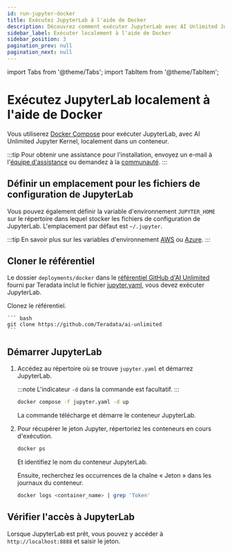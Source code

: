 ```yaml
---
id: run-jupyter-docker
title: Exécutez JupyterLab à l'aide de Docker
description: Découvrez comment exécuter JupyterLab avec AI Unlimited Jupyter Kernel sur votre ordinateur.
sidebar_label: Exécuter localement à l'aide de Docker
sidebar_position: 3
pagination_prev: null
pagination_next: null
---
```


import Tabs from '@theme/Tabs';
import TabItem from '@theme/TabItem';


# Exécutez JupyterLab localement à l'aide de Docker

Vous utiliserez [Docker Compose](https://docs.docker.com/compose/) pour exécuter JupyterLab, avec AI Unlimited Jupyter Kernel, localement dans un conteneur.

:::tip
Pour obtenir une assistance pour l'installation, envoyez un e-mail à l'<a href="mailto:aiunlimited.support@Teradata.com">équipe d'assistance</a> ou demandez à la [communauté](https://support.teradata.com/community?id=community_forum&sys_id=b0aba91597c329d0e6d2bd8c1253affa).
:::


## Définir un emplacement pour les fichiers de configuration de JupyterLab

Vous pouvez également définir la variable d'environnement `JUPYTER_HOME` sur le répertoire dans lequel stocker les fichiers de configuration de JupyterLab. L'emplacement par défaut est `~/.jupyter`.

:::tip
En savoir plus sur les variables d'environnement [AWS](https://docs.aws.amazon.com/sdkref/latest/guide/environment-variables.html) ou [Azure](https://github.com/paulbouwer/terraform-azure-quickstarts-samples/blob/master/README.md#azure-authentication).
:::


## Cloner le référentiel

Le dossier `deployments/docker` dans le [référentiel GitHub d'AI Unlimited](https://github.com/Teradata/ai-unlimited) fourni par Teradata inclut le fichier [jupyter.yaml](https://github.com/Teradata/ai-unlimited/blob/develop/deployments/docker/jupyter.yaml), vous devez exécuter JupyterLab. 

Clonez le référentiel.

    ``` bash
    git clone https://github.com/Teradata/ai-unlimited
	```


## Démarrer JupyterLab

1. Accédez au répertoire où se trouve `jupyter.yaml` et démarrez JupyterLab.

    :::note
	L'indicateur `-d` dans la commande est facultatif.
	:::

  	```bash title="Run the Docker Compose file in the background "
	docker compose -f jupyter.yaml -d up 
	```
	La commande télécharge et démarre le conteneur JupyterLab.

2. Pour récupérer le jeton Jupyter, répertoriez les conteneurs en cours d'exécution.

	```bash
	docker ps 
	```

	Et identifiez le nom du conteneur JupyterLab.

	Ensuite, recherchez les occurrences de la chaîne « Jeton » dans les journaux du conteneur.

	```bash
	docker logs <container_name> | grep 'Token'
	```


## Vérifier l'accès à JupyterLab

Lorsque JupyterLab est prêt, vous pouvez y accéder à `http://localhost:8888` et saisir le jeton. 



